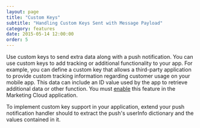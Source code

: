 ```yaml
---
layout: page
title: "Custom Keys"
subtitle: "Handling Custom Keys Sent with Message Payload"
category: features
date: 2015-05-14 12:00:00
order: 5
---
```


Use custom keys to send extra data along with a push notification. You can use custom keys to add tracking or additional functionality to your app. For example, you can define a custom key that allows a third-party application to provide custom tracking information regarding customer usage on your mobile app. This data can include an ID value used by the app to retrieve additional data or other function. You must [enable](http://help.exacttarget.com/en/documentation/mobilepush/administering_your_mobilepush_account/apps_and_optional_settings_in_your_mobilepush_account/#customkeys) this feature in the Marketing Cloud application.

To implement custom key support in your application, extend your push notification handler should to extract the push's userInfo dictionary and the values contained in it.
<script src="https://gist.github.com/6730a5367e9cbeabb0a69cde033d8b0c.js"></script>
<script src="https://gist.github.com/69de3e0d2412e973d915d836ba6ffd7f.js"></script>
